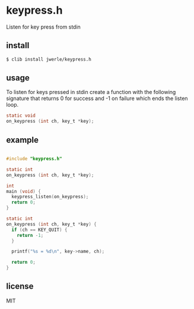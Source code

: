 keypress.h
==========

Listen for key press from stdin

## install

```sh
$ clib install jwerle/keypress.h
```

## usage

To listen for keys pressed in stdin create a function with the following
signature that returns 0 for success and -1 on failure which ends the
listen loop.

```c
static void
on_keypress (int ch, key_t *key);
```

## example

```c

#include "keypress.h"

static int
on_keypress (int ch, key_t *key);

int
main (void) {
  keypress_listen(on_keypress);
  return 0;
}

static int
on_keypress (int ch, key_t *key) {
  if (ch == KEY_QUIT) {
    return -1;
  }

  printf("%s = %d\n", key->name, ch);

  return 0;
}
```

## license

MIT
